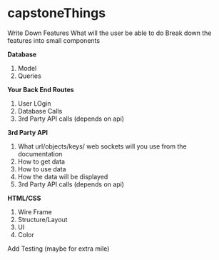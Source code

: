 # capstoneThings

Write Down Features What will the user be able to do
Break down the features into small components

**Database**
1. Model
2. Queries

**Your Back End Routes**
1. User LOgin
2. Database Calls
3. 3rd Party API calls (depends on api)
	

**3rd Party API**
1. What url/objects/keys/ web sockets will you use from the documentation
2. How to get data
3. How to use data
4. How the data will be displayed
5. 3rd Party API calls (depends on api)


**HTML/CSS**
1. Wire Frame
2. Structure/Layout
3. UI
4. Color

Add Testing (maybe for extra mile)
	
	



